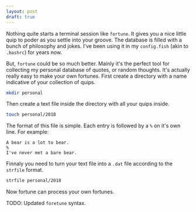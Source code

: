 ```yaml
---
layout: post
draft: true
---
```


Nothing quite starts a terminal session like `fortune`. It gives you a nice
little quip to poder as you settle into your groove. The database is filled
with a bunch of philosophy and jokes. I've been using it in my `config.fish`
(akin to `.bashrc`) for years now.

But, `fortune` could be so much better. Mainly it's the perfect tool for
collecting my personal database of quotes, or random thoughts. It's actually
really easy to make your own fortunes. First create a directory with a name
indicative of your collection of quips.

```sh
mkdir personal
```

Then create a text file inside the directory with all your quips inside.

```sh
touch personal/2018
```

The format of this file is simple. Each entry is followed by a `%` on it's own
line. For example:

```
A bear is a lot to bear.
%
I've never met a bare bear.
```

Finnaly you need to turn your text file into a `.dat` file according to the
`strfile` format.

```sh
strfile personal/2018
```

Now fortune can process your own fortunes.

TODO: Updated `foretune` syntax.
